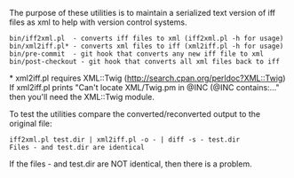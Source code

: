 The purpose of these utilities is to maintain a serialized text version of iff files as xml to help with version control systems.

    bin/iff2xml.pl  - converts iff files to xml (iff2xml.pl -h for usage)
    bin/xml2iff.pl* - converts xml files to iff (xml2iff.pl -h for usage)
    bin/pre-commit  - git hook that converts any new iff file to xml
    bin/post-checkout - git hook that converts all xml files back to iff

\* xml2iff.pl requires XML::Twig (http://search.cpan.org/perldoc?XML::Twig)
If xml2iff.pl prints "Can't locate XML/Twig.pm in @INC (@INC contains:..." then you'll need the XML::Twig module.

To test the utilities compare the converted/reconverted output to the original file:

    iff2xml.pl test.dir | xml2iff.pl -o - | diff -s - test.dir
    Files - and test.dir are identical

If the files - and test.dir are NOT identical, then there is a problem.
